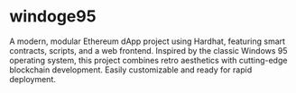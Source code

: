# windoge95
A modern, modular Ethereum dApp project using Hardhat, featuring smart contracts, scripts, and a web frontend. Inspired by the classic Windows 95 operating system, this project combines retro aesthetics with cutting-edge blockchain development. Easily customizable and ready for rapid deployment.
